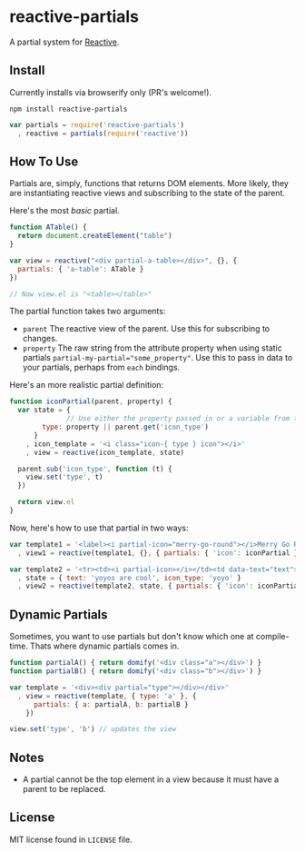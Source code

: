 reactive-partials
=================

A partial system for [Reactive](https://github.com/component/reactive).

## Install

Currently installs via browserify only (PR's welcome!).

```
npm install reactive-partials
```

```javascript
var partials = require('reactive-partials')
  , reactive = partials(require('reactive'))
```

## How To Use

Partials are, simply, functions that returns DOM elements. More likely, they are instantiating reactive views and subscribing to the state of the parent.

Here's the most _basic_ partial.

```javascript
function ATable() {
  return document.createElement("table")
}

var view = reactive("<div partial-a-table></div>", {}, {
  partials: { 'a-table': ATable }
})

// Now view.el is "<table></table>"
```

The partial function takes two arguments:
- `parent` The reactive view of the parent. Use this for subscribing to changes.
- `property` The raw string from the attribute property when using static partials `partial-my-partial="some_property"`. Use this to pass in data to your partials, perhaps from `each` bindings.

Here's an more realistic partial definition:

```javascript
function iconPartial(parent, property) {
  var state = {
              // Use either the property passed in or a variable from the above view
        type: property || parent.get('icon_type')
      }
    , icon_template = '<i class="icon-{ type } icon"></i>'
    , view = reactive(icon_template, state)

  parent.sub('icon_type', function (t) {
    view.set('type', t)
  })

  return view.el
}
```

Now, here's how to use that partial in two ways:

```javascript
var template1 = '<label><i partial-icon="merry-go-round"></i>Merry Go Rounds!</label>'
  , view1 = reactive(template1, {}, { partials: { 'icon': iconPartial } })

var template2 = '<tr><td><i partial-icon></i></td><td data-text="text"></td></tr>'
  , state = { text: 'yoyos are cool', icon_type: 'yoyo' }
  , view2 = reactive(template2, state, { partials: { 'icon': iconPartial } })
```

## Dynamic Partials

Sometimes, you want to use partials but don't know which one at compile-time. Thats where dynamic partials comes in.

```javascript
function partialA() { return domify('<div class="a"></div>') }
function partialB() { return domify('<div class="b"></div>') }

var template = '<div><div partial="type"></div></div>'
  , view = reactive(template, { type: 'a' }, {
      partials: { a: partialA, b: partialB }
    })

view.set('type', 'b') // updates the view
```

## Notes

- A partial cannot be the top element in a view because it must have a parent to be replaced.

## License

MIT license found in `LICENSE` file.
